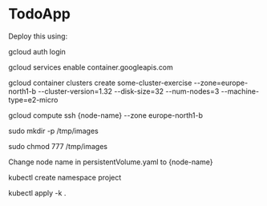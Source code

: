 # TodoApp

Deploy this using: 

gcloud auth login

gcloud services enable container.googleapis.com

gcloud container clusters create some-cluster-exercise --zone=europe-north1-b --cluster-version=1.32 --disk-size=32 --num-nodes=3 --machine-type=e2-micro

gcloud compute ssh {node-name} --zone europe-north1-b

sudo mkdir -p /tmp/images

sudo chmod 777 /tmp/images

Change node name in persistentVolume.yaml to {node-name}

kubectl create namespace project

kubectl apply -k .